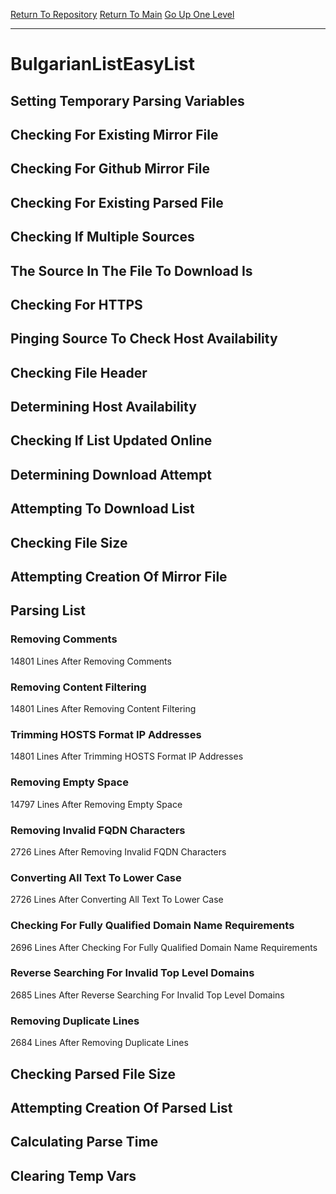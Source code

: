 [Return To Repository](https://github.com/deathbybandaid/piholeparser/)
[Return To Main](https://github.com/deathbybandaid/piholeparser/blob/master/RecentRunLogs/Mainlog.md)
[Go Up One Level](https://github.com/deathbybandaid/piholeparser/blob/master/RecentRunLogs/TopLevelScripts/30-Processing-External-Blacklists.md)
____________________________________
# BulgarianListEasyList
## Setting Temporary Parsing Variables
## Checking For Existing Mirror File
## Checking For Github Mirror File
## Checking For Existing Parsed File
## Checking If Multiple Sources
## The Source In The File To Download Is
## Checking For HTTPS
## Pinging Source To Check Host Availability
## Checking File Header
## Determining Host Availability
## Checking If List Updated Online
## Determining Download Attempt
## Attempting To Download List
## Checking File Size
## Attempting Creation Of Mirror File
## Parsing List
### Removing Comments
14801 Lines After Removing Comments
### Removing Content Filtering
14801 Lines After Removing Content Filtering
### Trimming HOSTS Format IP Addresses
14801 Lines After Trimming HOSTS Format IP Addresses
### Removing Empty Space
14797 Lines After Removing Empty Space
### Removing Invalid FQDN Characters
2726 Lines After Removing Invalid FQDN Characters
### Converting All Text To Lower Case
2726 Lines After Converting All Text To Lower Case
### Checking For Fully Qualified Domain Name Requirements
2696 Lines After Checking For Fully Qualified Domain Name Requirements
### Reverse Searching For Invalid Top Level Domains
2685 Lines After Reverse Searching For Invalid Top Level Domains
### Removing Duplicate Lines
2684 Lines After Removing Duplicate Lines
## Checking Parsed File Size
## Attempting Creation Of Parsed List
## Calculating Parse Time
## Clearing Temp Vars
